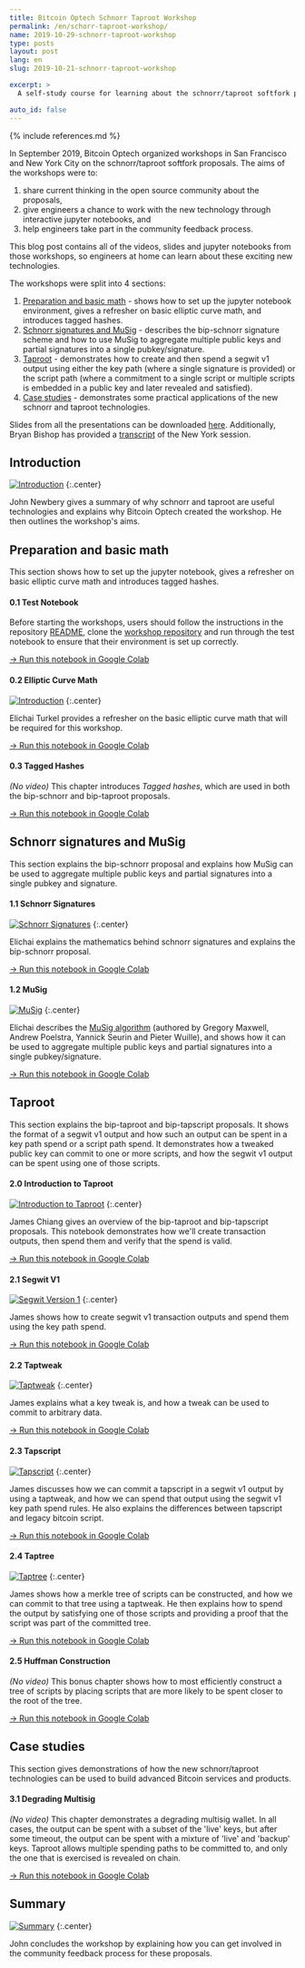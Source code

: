 ```yaml
---
title: Bitcoin Optech Schnorr Taproot Workshop
permalink: /en/schorr-taproot-workshop/
name: 2019-10-29-schnorr-taproot-workshop
type: posts
layout: post
lang: en
slug: 2019-10-21-schnorr-taproot-workshop

excerpt: >
  A self-study course for learning about the schnorr/taproot softfork proposal.

auto_id: false
---
```

{% include references.md %}

In September 2019, Bitcoin Optech organized workshops in San Francisco and
New York City on the schnorr/taproot softfork proposals. The aims of the workshops
were to:

1. share current thinking in the open source community about the proposals,
2. give engineers a chance to work with the new technology through interactive
   jupyter notebooks, and
3. help engineers take part in the community feedback process.

This blog post contains all of the videos, slides and jupyter notebooks from
those workshops, so engineers at home can learn about these exciting new
technologies.

The workshops were split into 4 sections:

1. [Preparation and basic math](#preparation-and-basic-math) - shows how to set
  up the jupyter notebook environment, gives a refresher on basic elliptic
  curve math, and introduces tagged hashes.
2. [Schnorr signatures and MuSig](#schnorr-signatures-and-musig) - describes
  the bip-schnorr signature scheme and how to use MuSig to aggregate multiple
  public keys and partial signatures into a single pubkey/signature.
3. [Taproot](#taproot) - demonstrates how to create and then spend a segwit v1 output
  using either the key path (where a single signature is provided) or the
  script path (where a commitment to a single script or multiple scripts is
  embedded in a public key and later revealed and satisfied).
4. [Case studies](#case-studies) - demonstrates some practical applications
  of the new schnorr and taproot technologies.

Slides from all the presentations can be downloaded [here][slides].
Additionally, Bryan Bishop has provided a [transcript][] of the New York
session.

## Introduction

[![Introduction](/img/posts/taproot-workshop/introduction.png)](https://www.youtube.com/watch?v=1gRCVLgkyAE&list=PLPrDsP88ifOVTEJf_jQGunDUS05M9GdIC)
{:.center}

John Newbery gives a summary of why schnorr and taproot are useful technologies
and explains why Bitcoin Optech created the workshop. He then outlines the
workshop's aims.

## Preparation and basic math

This section shows how to set up the jupyter notebook, gives a refresher on
basic elliptic curve math and introduces tagged hashes.

#### 0.1 Test Notebook

Before starting the workshops, users should follow the instructions in the
repository [README][readme], clone the [workshop repository][] and run through
the test notebook to ensure that their environment is set up correctly.

[→ Run this notebook in Google Colab](https://colab.research.google.com/github/bitcoinops/taproot-workshop/blob/Colab/0.1-test-notebook.ipynb)

#### 0.2 Elliptic Curve Math

[![Introduction](/img/posts/taproot-workshop/elliptic-curve-math.png)](https://www.youtube.com/watch?v=oix8ov9iGgk&list=PLPrDsP88ifOVTEJf_jQGunDUS05M9GdIC&index=2)
{:.center}

Elichai Turkel provides a refresher on the basic elliptic curve math that will be
required for this workshop.

[→ Run this notebook in Google Colab](https://colab.research.google.com/github/bitcoinops/taproot-workshop/blob/Colab/0.2-elliptic-curve-math.ipynb)

#### 0.3 Tagged Hashes

_(No video)_ This chapter introduces _Tagged hashes_, which are used in both
the bip-schnorr and bip-taproot proposals.

[→ Run this notebook in Google Colab](https://colab.research.google.com/github/bitcoinops/taproot-workshop/blob/Colab/0.3-tagged-hashes.ipynb)

## Schnorr signatures and MuSig

This section explains the bip-schnorr proposal and explains how MuSig can be
used to aggregate multiple public keys and partial signatures into a single
pubkey and signature.

#### 1.1 Schnorr Signatures

[![Schnorr Signatures](/img/posts/taproot-workshop/schnorr.png)](https://www.youtube.com/watch?v=wybiVFdknhg&list=PLPrDsP88ifOVTEJf_jQGunDUS05M9GdIC&index=3)
{:.center}

Elichai explains the mathematics behind schnorr signatures and explains the
bip-schnorr proposal.

[→ Run this notebook in Google Colab](https://colab.research.google.com/github/bitcoinops/taproot-workshop/blob/Colab/1.1-schnorr-signatures.ipynb)

#### 1.2 MuSig

[![MuSig](/img/posts/taproot-workshop/musig.png)](https://www.youtube.com/watch?v=5MbTptrXEC4&list=PLPrDsP88ifOVTEJf_jQGunDUS05M9GdIC&index=4)
{:.center}

Elichai describes the [MuSig algorithm][musig] (authored by Gregory Maxwell,
Andrew Poelstra, Yannick Seurin and Pieter Wuille), and shows how it can be
used to aggregate multiple public keys and partial signatures into a single
pubkey/signature.

[→ Run this notebook in Google Colab](https://colab.research.google.com/github/bitcoinops/taproot-workshop/blob/Colab/1.2-musig.ipynb)

## Taproot

This section explains the bip-taproot and bip-tapscript proposals. It shows the
format of a segwit v1 output and how such an output can be spent in a key path
spend or a script path spend. It demonstrates how a tweaked public key can commit to
one or more scripts, and how the segwit v1 output can be spent using one of those
scripts.

#### 2.0 Introduction to Taproot

[![Introduction to Taproot](/img/posts/taproot-workshop/taproot-intro.png)](https://www.youtube.com/watch?v=KLNH0ttpdFg&list=PLPrDsP88ifOVTEJf_jQGunDUS05M9GdIC&index=5)
{:.center}

James Chiang gives an overview of the bip-taproot and bip-tapscript proposals. This
notebook demonstrates how we'll create transaction outputs, then spend them and
verify that the spend is valid.

[→ Run this notebook in Google Colab](https://colab.research.google.com/github/bitcoinops/taproot-workshop/blob/Colab/2.0-taproot-introduction.ipynb)

#### 2.1 Segwit V1

[![Segwit Version 1](/img/posts/taproot-workshop/segwit-version-1.png)](https://www.youtube.com/watch?v=n-jAUaSkcAA&list=PLPrDsP88ifOVTEJf_jQGunDUS05M9GdIC&index=6)
{:.center}

James shows how to create segwit v1 transaction outputs and spend them
using the key path spend.

[→ Run this notebook in Google Colab](https://colab.research.google.com/github/bitcoinops/taproot-workshop/blob/Colab/2.1-segwit-version-1.ipynb)

#### 2.2 Taptweak

[![Taptweak](/img/posts/taproot-workshop/taptweak.png)](https://www.youtube.com/watch?v=EkGbPxAExdQ&list=PLPrDsP88ifOVTEJf_jQGunDUS05M9GdIC&index=7)
{:.center}

James explains what a key tweak is, and how a tweak can be
used to commit to arbitrary data.

[→ Run this notebook in Google Colab](https://colab.research.google.com/github/bitcoinops/taproot-workshop/blob/Colab/2.2-taptweak.ipynb)

#### 2.3 Tapscript

[![Tapscript](/img/posts/taproot-workshop/tapscript.png)](https://www.youtube.com/watch?v=nXGe9_M5pjk&list=PLPrDsP88ifOVTEJf_jQGunDUS05M9GdIC&index=8)
{:.center}

James discusses how we can commit a tapscript in a segwit v1 output by using a
taptweak, and how we can spend that output using the segwit v1 key path spend
rules. He also explains the differences between tapscript and legacy bitcoin
script.

[→ Run this notebook in Google Colab](https://colab.research.google.com/github/bitcoinops/taproot-workshop/blob/Colab/2.3-tapscript.ipynb)

#### 2.4 Taptree

[![Taptree](/img/posts/taproot-workshop/taptree.png)](https://www.youtube.com/watch?v=n6R15Eo6J44&list=PLPrDsP88ifOVTEJf_jQGunDUS05M9GdIC&index=9)
{:.center}

James shows how a merkle tree of scripts can be constructed, and how we can
commit to that tree using a taptweak. He then explains how to spend the output by
satisfying one of those scripts and providing a proof that the script was part
of the committed tree.

[→ Run this notebook in Google Colab](https://colab.research.google.com/github/bitcoinops/taproot-workshop/blob/Colab/2.4-taptree.ipynb)

#### 2.5 Huffman Construction

_(No video)_ This bonus chapter shows how to most efficiently construct a tree
of scripts by placing scripts that are more likely to be spent closer to the
root of the tree.

[→ Run this notebook in Google Colab](https://colab.research.google.com/github/bitcoinops/taproot-workshop/blob/Colab/2.5-huffman.ipynb)

## Case studies

This section gives demonstrations of how the new schnorr/taproot technologies
can be used to build advanced Bitcoin services and products.

#### 3.1 Degrading Multisig

_(No video)_ This chapter demonstrates a degrading multisig wallet. In all
cases, the output can be spent with a subset of the 'live' keys, but after some
timeout, the output can be spent with a mixture of 'live' and 'backup' keys.
Taproot allows multiple spending paths to be committed to, and only the one
that is exercised is revealed on chain.

[→ Run this notebook in Google Colab](https://colab.research.google.com/github/bitcoinops/taproot-workshop/blob/Colab/3.1-degrading-multisig-case-study.ipynb)

## Summary

[![Summary](/img/posts/taproot-workshop/summary.png)](https://www.youtube.com/watch?v=Q1od076K7IM&list=PLPrDsP88ifOVTEJf_jQGunDUS05M9GdIC&index=10)
{:.center}

 John concludes the workshop by explaining how you can get involved in the
community feedback process for these proposals.

[slides]: /img/posts/taproot-workshop/taproot-workshop.pdf
[transcript]: https://diyhpl.us/wiki/transcripts/bitcoinops/schnorr-taproot-workshop-2019/notes/
[readme]: https://github.com/bitcoinops/taproot-workshop/blob/master/README.md
[workshop repository]: https://github.com/bitcoinops/taproot-workshop/
[musig]: https://eprint.iacr.org/2018/068

